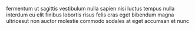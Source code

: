 fermentum ut sagittis vestibulum nulla sapien nisi luctus tempus nulla interdum
eu elit finibus lobortis risus felis cras eget bibendum magna ultricesut non
auctor molestie commodo sodales at eget accumsan et nunc